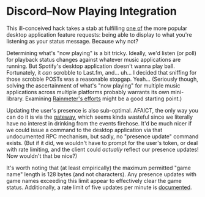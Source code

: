 # Discord–Now Playing Integration

This ill-conceived hack takes a stab at fulfilling [one of](https://feedback.discordapp.com/forums/326712-discord-dream-land/suggestions/13368603-spotify-now-playing-as-status) the more popular desktop application feature requests: being able to display to what you're listening as your status message. Because why not?

Determining what's "now playing" is a bit tricky. Ideally, we'd listen (or poll) for playback status changes against whatever music applications are running. But Spotify's desktop application doesn't wanna play ball. Fortunately, it _can_ scrobble to Last.fm, and… uh… I decided that sniffing for those scrobble POSTs was a reasonable stopgap. Yeah… (Seriously though, solving the ascertainment of what's "now playing" for multiple music applications across multiple platforms probably warrants its own mini-library. Examining [Rainmeter's efforts](https://github.com/rainmeter/rainmeter/tree/master/Library/NowPlaying) might be a good starting point.)

Updating the user's presence is also sub-optimal. AFAICT, the only way you can do it is via the [gateway](https://discordapp.com/developers/docs/topics/gateway), which seems kinda wasteful since we literally have no interest in drinking from the events firehose. It'd be much nicer if we could issue a command to the desktop application via that undocumented RPC mechanism, but sadly, no "presence update" command exists. (But if it did, we wouldn't have to prompt for the user's token, or deal with rate limiting, and the client could _actually_ reflect our presence updates! Now wouldn't that be nice?)

It's worth noting that (at least empirically) the maximum permitted "game name" length is 128 bytes (and not characters). Any presence updates with game names exceeding this limit appear to effectively clear the game status. Additionally, a rate limit of five updates per minute is [documented](https://github.com/hammerandchisel/discord-api-docs/blame/f74ff55e54d38d735c96be966ad37bb0d997f6db/docs/topics/Gateway.md#L308).
